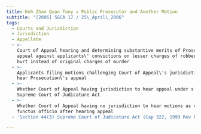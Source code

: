 ```yaml
---
title: Koh Zhan Quan Tony v Public Prosecutor and Another Motion
subtitle: "[2006] SGCA 17 / 25\_April\_2006"
tags:
  - Courts and Jurisdiction
  - Jurisdiction
  - Appellate
  - >-
    Court of Appeal hearing and determining substantive merits of Prosecution\'s
    appeal against applicants\' convictions on lesser charges of robbery with
    hurt instead of original charges of murder
  - >-
    Applicants filing motions challenging Court of Appeal\'s jurisdiction to
    hear Prosecution\'s appeal
  - >-
    Whether Court of Appeal having jurisdiction to hear appeal under s 44(3)
    Supreme Court of Judicature Act
  - >-
    Whether Court of Appeal having no jurisdiction to hear motions as court
    functus officio after hearing appeal
  - 'Section 44(3) Supreme Court of Judicature Act (Cap 322, 1999 Rev Ed)'

---
```


